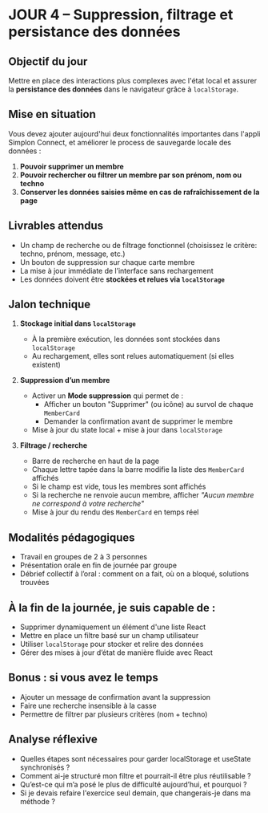 # JOUR 4 – Suppression, filtrage et persistance des données

## Objectif du jour

Mettre en place des interactions plus complexes avec l'état local et assurer la **persistance des données** dans le navigateur grâce à `localStorage`.

## Mise en situation

Vous devez ajouter aujourd'hui deux fonctionnalités importantes dans l'appli Simplon Connect, et améliorer le process de sauvegarde locale des données :

1. **Pouvoir supprimer un membre**
2. **Pouvoir rechercher ou filtrer un membre par son prénom, nom ou techno**
3. **Conserver les données saisies même en cas de rafraîchissement de la page**

## Livrables attendus

- Un champ de recherche ou de filtrage fonctionnel (choisissez le critère: techno, prénom, message, etc.)
- Un bouton de suppression sur chaque carte membre
- La mise à jour immédiate de l’interface sans rechargement
- Les données doivent être **stockées et relues via `localStorage`**

## Jalon technique

1. **Stockage initial dans `localStorage`**
   - À la première exécution, les données sont stockées dans `localStorage`
   - Au rechargement, elles sont relues automatiquement (si elles existent)

2. **Suppression d’un membre**
   - Activer un **Mode suppression** qui permet de :
      - Afficher un bouton "Supprimer" (ou icône) au survol de chaque `MemberCard`
      - Demander la confirmation avant de supprimer le membre
   - Mise à jour du state local + mise à jour dans `localStorage`

3. **Filtrage / recherche**
   - Barre de recherche en haut de la page
   - Chaque lettre tapée dans la barre modifie la liste des `MemberCard` affichés
   - Si le champ est vide, tous les membres sont affichés
   - Si la recherche ne renvoie aucun membre, afficher *"Aucun membre ne correspond à votre recherche"*
   - Mise à jour du rendu des `MemberCard` en temps réel

## Modalités pédagogiques

- Travail en groupes de 2 à 3 personnes
- Présentation orale en fin de journée par groupe
- Débrief collectif à l’oral : comment on a fait, où on a bloqué, solutions trouvées

## À la fin de la journée, je suis capable de :

- Supprimer dynamiquement un élément d'une liste React
- Mettre en place un filtre basé sur un champ utilisateur
- Utiliser `localStorage` pour stocker et relire des données
- Gérer des mises à jour d’état de manière fluide avec React

## Bonus : si vous avez le temps

- Ajouter un message de confirmation avant la suppression
- Faire une recherche insensible à la casse
- Permettre de filtrer par plusieurs critères (nom + techno)

## Analyse réflexive

- Quelles étapes sont nécessaires pour garder localStorage et useState synchronisés ?
- Comment ai-je structuré mon filtre et pourrait-il être plus réutilisable ?
- Qu’est-ce qui m’a posé le plus de difficulté aujourd’hui, et pourquoi ?
- Si je devais refaire l'exercice seul demain, que changerais-je dans ma méthode ?
